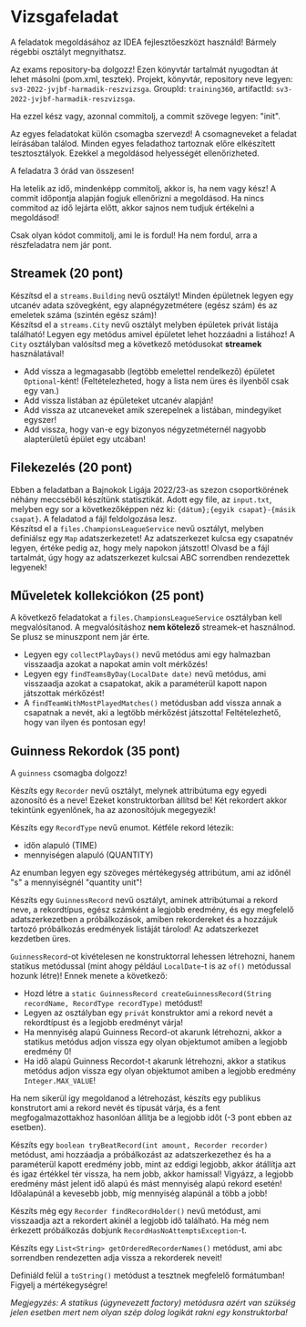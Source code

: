 # Vizsgafeladat

A feladatok megoldásához az IDEA fejlesztőeszközt használd! Bármely régebbi osztályt megnyithatsz.

Az exams repository-ba dolgozz! Ezen könyvtár tartalmát nyugodtan át lehet másolni (pom.xml, tesztek). 
Projekt, könyvtár, repository neve legyen: `sv3-2022-jvjbf-harmadik-reszvizsga`. GroupId: `training360`, 
artifactId: `sv3-2022-jvjbf-harmadik-reszvizsga`.

Ha ezzel kész vagy, azonnal commitolj, a commit szövege legyen: "init".

Az egyes feladatokat külön csomagba szervezd! A csomagneveket a feladat leírásában találod. Minden egyes 
feladathoz tartoznak előre elkészített tesztosztályok. Ezekkel a megoldásod helyességét ellenőrizheted.

A feladatra 3 órád van összesen!

Ha letelik az idő, mindenképp commitolj, akkor is, ha nem vagy kész! A commit időpontja alapján fogjuk 
ellenőrizni a megoldásod. Ha nincs commitod az idő lejárta előtt, akkor sajnos nem tudjuk értékelni a megoldásod!

Csak olyan kódot commitolj, ami le is fordul! Ha nem fordul, arra a részfeladatra nem jár pont.

## Streamek (20 pont)

Készítsd el a `streams.Building` nevű osztályt! Minden épületnek legyen egy utcanév adata szövegként, egy alapnégyzetmétere (egész szám)
és az emeletek száma (szintén egész szám)!  
Készítsd el a `streams.City` nevű osztályt melyben épületek privát listája található! Legyen egy metódus amivel épületet
lehet hozzáadni a listához!
A `City` osztályban valósítsd meg a következő metódusokat __streamek__ használatával!

- Add vissza a legmagasabb (legtöbb emelettel rendelkező) épületet `Optional`-ként! (Feltételezheted, hogy a lista nem üres és ilyenből csak egy van.)
- Add vissza listában az épületeket utcanév alapján!
- Add vissza az utcaneveket amik szerepelnek a listában, mindegyiket egyszer!
- Add vissza, hogy van-e egy bizonyos négyzetméternél nagyobb alapterületű épület egy utcában!

## Filekezelés (20 pont)

Ebben a feladatban a Bajnokok Ligája 2022/23-as szezon csoportkörének néhány meccséből készítünk statisztikát. Adott egy file, az
`input.txt`, melyben egy sor a következőképpen néz ki: `{dátum};{egyik csapat}-{másik csapat}`. A feladatod a fájl feldolgozása 
lesz.  
Készítsd el a `files.ChampionsLeagueService` nevű osztályt, melyben definiálsz egy `Map` adatszerkezetet! Az adatszerkezet kulcsa
egy csapatnév legyen, értéke pedig az, hogy mely napokon játszott! Olvasd be a fájl tartalmát, úgy hogy az adatszerkezet 
kulcsai ABC sorrendben rendezettek legyenek!

## Műveletek kollekciókon (25 pont)

A következő feladatokat a `files.ChampionsLeagueService` osztályban kell megvalósítanod. A megvalósításhoz __nem kötelező__
streamek-et használnod. Se plusz se minuszpont nem jár érte.

- Legyen egy `collectPlayDays()` nevű metódus ami egy halmazban visszaadja azokat a napokat amin volt mérkőzés!
- Legyen egy `findTeamsByDay(LocalDate date)` nevű metódus, ami visszaadja azokat a csapatokat, akik a paraméterül kapott napon játszottak mérkőzést!
- A `findTeamWithMostPlayedMatches()` metódusban add vissza annak a csapatnak a nevét, aki a legtöbb mérkőzést játszotta! 
  Feltételezhető, hogy van ilyen és pontosan egy!
  
## Guinness Rekordok (35 pont)

A `guinness` csomagba dolgozz!  

Készíts egy `Recorder` nevű osztályt, melynek attribútuma egy egyedi azonosító és a neve! Ezeket konstruktorban állítsd be! Két 
rekordert akkor tekintünk egyenlőnek, ha az azonosítójuk megegyezik!  

Készíts egy `RecordType` nevű enumot. Kétféle rekord létezik:
- időn alapuló (TIME)
- mennyiségen alapuló (QUANTITY)

Az enumban legyen egy szöveges mértékegység attribútum, ami az időnél "s" a mennyiségnél "quantity unit"!  

Készíts egy `GuinnessRecord` nevű osztályt, aminek attribútumai a rekord neve, a rekordtípus, egész számként a legjobb eredmény, 
és egy megfelelő adatszerkezetben a próbálkozások, amiben rekordereket és a hozzájuk tartozó próbálkozás eredmények listáját tárolod! 
Az adatszerkezet kezdetben üres.

`GuinnessRecord`-ot kivételesen ne konstruktorral lehessen létrehozni, hanem statikus metódussal 
(mint ahogy például `LocalDate`-t is az `of()` metódussal hozunk létre)!
Ennek menete a következő:
- Hozd létre a `static GuinnessRecord createGuinnessRecord(String recordName, RecordType recordType)` metódust!
- Legyen az osztályban egy `privát` konstruktor ami a rekord nevét a rekordtípust és a legjobb eredményt várja!
- Ha mennyiség alapú Guinness Record-ot akarunk létrehozni, akkor a statikus metódus adjon vissza egy olyan 
  objektumot amiben a legjobb eredmény 0!
- Ha idő alapú Guinness Recordot-t akarunk létrehozni, akkor a statikus metódus adjon vissza egy olyan objektumot 
  amiben a legjobb eredmény `Integer.MAX_VALUE`!

Ha nem sikerül így megoldanod a létrehozást, készíts egy publikus konstrutort ami a rekord nevét és típusát várja, 
és a fent megfogalmazottakhoz hasonlóan állítja be a legjobb időt (-3 pont ebben az esetben).   

Készíts egy `boolean tryBeatRecord(int amount, Recorder recorder)` metódust, ami hozzáadja a próbálkozást az adatszerkezethez
és ha a paraméterül kapott eredmény jobb, mint az eddigi legjobb, akkor átállítja azt és igaz értékkel tér vissza, ha nem jobb, akkor hamissal!
Vigyázz, a legjobb eredmény mást jelent idő alapú és mást mennyiség alapú rekord esetén! Időalapúnál a kevesebb jobb, 
míg mennyiség alapúnál a több a jobb!  

Készíts még egy `Recorder findRecordHolder()` nevű metódust, ami visszaadja azt a rekordert akinél a legjobb idő található.
Ha még nem érkezett próbálkozás dobjunk `RecordHasNoAttemptsException`-t.

Készíts egy `List<String> getOrderedRecorderNames()` metódust, ami abc sorrendben rendezetten adja vissza a rekorderek neveit!

Definiáld felül a `toString()` metódust a tesztnek megfelelő formátumban! Figyelj a mértékegységre!

_Megjegyzés: A statikus (úgynevezett factory) metódusra azért van szükség jelen esetben mert nem olyan szép dolog 
logikát rakni egy konstruktorba!_

